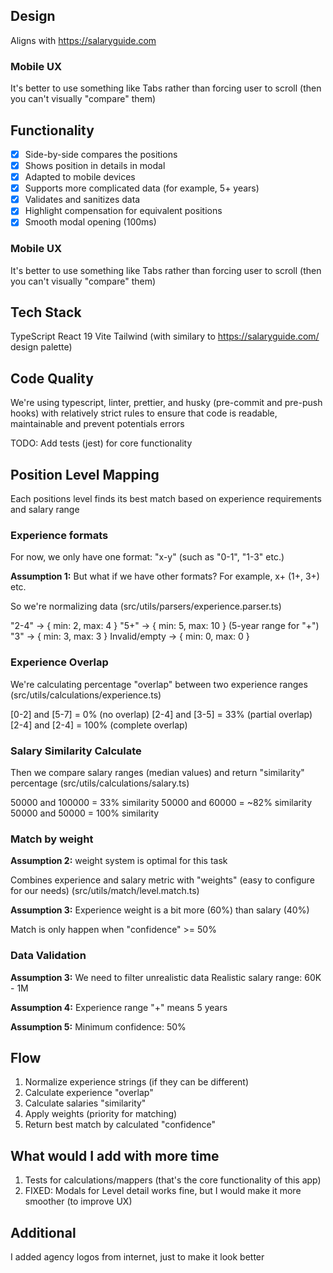 ## Design

Aligns with https://salaryguide.com

### Mobile UX

It's better to use something like Tabs rather than forcing user to scroll (then you can't visually "compare" them)

## Functionality

* [X] Side-by-side compares the positions
* [X] Shows position in details in modal
* [X] Adapted to mobile devices
* [X] Supports more complicated data (for example, 5+ years)
* [X] Validates and sanitizes data
* [X] Highlight compensation for equivalent positions
* [X] Smooth modal opening (100ms)

### Mobile UX

It's better to use something like Tabs rather than forcing user to scroll (then you can't visually "compare" them)

## Tech Stack

TypeScript
React 19
Vite
Tailwind (with similary to https://salaryguide.com/ design palette)

## Code Quality

We're using typescript, linter, prettier, and husky (pre-commit and pre-push hooks) with relatively strict rules to ensure that code is readable, maintainable and prevent potentials errors

TODO: Add tests (jest) for core functionality

## Position Level Mapping

Each positions level finds its best match based on experience requirements and salary range

### Experience formats

For now, we only have one format: "x-y" (such as "0-1", "1-3" etc.)

**Assumption 1:** But what if we have other formats? For example, x+ (1+, 3+) etc.

So we're normalizing data (src/utils/parsers/experience.parser.ts)

"2-4" → { min: 2, max: 4 }
"5+" → { min: 5, max: 10 } (5-year range for "+")
"3" → { min: 3, max: 3 }
Invalid/empty → { min: 0, max: 0 }

### Experience Overlap

We're calculating percentage "overlap" between two experience ranges (src/utils/calculations/experience.ts)

[0-2] and [5-7] = 0% (no overlap)
[2-4] and [3-5] = 33% (partial overlap)
[2-4] and [2-4] = 100% (complete overlap)

### Salary Similarity Calculate

Then we compare salary ranges (median values) and return "similarity" percentage (src/utils/calculations/salary.ts)

50000 and 100000 = 33% similarity
50000 and 60000 = ~82% similarity
50000 and 50000 = 100% similarity

### Match by weight

**Assumption 2:** weight system is optimal for this task

Combines experience and salary metric with "weights" (easy to configure for our needs) (src/utils/match/level.match.ts)

**Assumption 3:** Experience weight is a bit more (60%) than salary (40%)

Match is only happen when "confidence" >= 50%

### Data Validation

**Assumption 3:** We need to filter unrealistic data
Realistic salary range: 60K - 1M

**Assumption 4:** Experience range "+" means 5 years

**Assumption 5:** Minimum confidence: 50%

## Flow

1. Normalize experience strings (if they can be different)
2. Calculate experience "overlap"
3. Calculate salaries "similarity"
4. Apply weights (priority for matching)
5. Return best match by calculated "confidence"

## What would I add with more time

1. Tests for calculations/mappers (that's the core functionality of this app)
2. FIXED: Modals for Level detail works fine, but I would make it more smoother (to improve UX)

## Additional

I added agency logos from internet, just to make it look better

